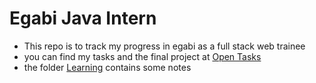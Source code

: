 # Egabi Java Intern
- This repo is to track my progress in egabi as a full stack web trainee
- you can find my tasks and the final project at [Open Tasks](Project)
- the folder [Learning](Learning) contains some notes